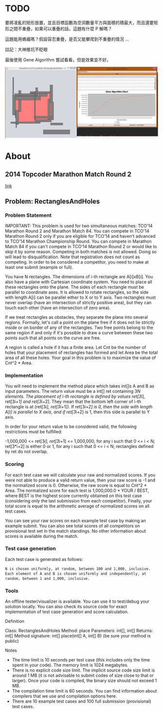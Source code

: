 TODO
=====
要將凌亂的矩形放置，並且目標函數為空洞數量平方與面積的積最大，而且還要矩形之間不重疊，如果可以重疊的話，這題有什麼 P 解嗎？

這題能用螞蟻嗎？假設容忍重疊，是否又能攀爬到不重疊的情況 ...

註記：大神推坑不眨眼

最後使用 Gene Algorithm 嘗試看看，但是效果並不好。

![](demo.png)

About
=====
## 2014 Topcoder Marathon Match Round 2 ##
[link](http://community.topcoder.com/longcontest/?module=ViewProblemStatement&compid=40847&rd=15982)

## Problem: RectanglesAndHoles ##

### Problem Statement ###

IMPORTANT: This problem is used for two simultaneous matches: TCO'14 Marathon Round 2 and Marathon Match 84. You can compete in TCO'14 Marathon Round 2 only if you are eligible for TCO'14 and haven't advanced to TCO'14 Marathon Championship Round. You can compete in Marathon Match 84 if you can't compete in TCO'14 Marathon Round 2 or would like to skip it by some reason. Competing in both matches is not allowed. Doing so will lead to disqualification. Note that registration does not count as competing. In order to be considered a competitor, you need to make at least one submit (example or full).

 
You have N rectangles. The dimensions of i-th rectangle are A[i]xB[i]. You also have a plane with Cartesian coordinate system. You need to place all these rectangles onto the plane. The sides of each rectangle must be parallel to coordinate axes. It is allowed to rotate rectangles, so the side with length A[i] can be parallel either to X or to Y axis. Two rectangles must never overlap (have an intersection of strictly positive area), but they can touch each other (have an intersection of zero area).

If we treat rectangles as obstacles, they separate the plane into several regions. Formally, let's call a point on the plane free if it does not lie strictly inside or on border of any of the rectangles. Two free points belong to the same region if and only if it's possible to draw a curve between these two points such that all points on the curve are free.

A region is called a hole if it has a finite area. Let Cnt be the number of holes that your placement of rectangles has formed and let Area be the total area of all these holes. Your goal in this problem is to maximize the value of Cnt^2 * Area.

### Implementation ###

You will need to implement the method place which takes int[]s A and B as input parameters. The return value must be a int[] ret containing 3*N elements. The placement of i-th rectangle is defined by values ret[3*i], ret[3*i+1] and ret[3*i+2]. They mean that the bottom left corner of i-th rectangle is at (ret[3*i], ret[3*i+1]). If ret[3*i+2] is 0, then the side with length A[i] is parallel to X axis, and if ret[3*i+2] is 1, then this side is parallel to Y axis.

In order for your return value to be considered valid, the following restrictions must be fulfilled:

-1,000,000 <= ret[3*i], ret[3*i+1] <= 1,000,000, for any i such that 0 <= i < N; ret[3*i+2] is either 0 or 1, for any i such that 0 <= i < N; rectangles defined by ret do not overlap.

### Scoring ###

For each test case we will calculate your raw and normalized scores. If you were not able to produce a valid return value, then your raw score is -1 and the normalized score is 0. Otherwise, the raw score is equal to Cnt^2 * Area. The normalized score for each test is 1,000,000.0 * YOUR / BEST, where BEST is the highest score currently obtained on this test case (considering only the last submission from each competitor). Finally, your total score is equal to the arithmetic average of normalized scores on all test cases.

You can see your raw scores on each example test case by making an example submit. You can also see total scores of all competitors on provisional test set in the match standings. No other information about scores is available during the match.

 

### Test case generation ###

Each test case is generated as follows:

    N is chosen uniformly, at random, between 100 and 1,000, inclusive.
    Each element of A and B is chosen uniformly and independently, at random, between 1 and 1,000, inclusive.

 

### Tools ###

An offline tester/visualizer is available. You can use it to test/debug your solution locally. You can also check its source code for exact implementation of test case generation and score calculation.
 
Definition
    	
Class:	RectanglesAndHoles
Method:	place
Parameters:	int[], int[]
Returns:	int[]
Method signature:	int[] place(int[] A, int[] B)
(be sure your method is public)
    
 
Notes
-	The time limit is 10 seconds per test case (this includes only the time spent in your code). The memory limit is 1024 megabytes.
-	There is no explicit code size limit. The implicit source code size limit is around 1 MB (it is not advisable to submit codes of size close to that or larger). Once your code is compiled, the binary size should not exceed 1 MB.
-	The compilation time limit is 60 seconds. You can find information about compilers that we use and compilation options here.
-	There are 10 example test cases and 100 full submission (provisional) test cases.